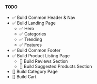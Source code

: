 #### TODO

- ✅ Build Common Header & Nav
- ✅ Build Landing Page
  - ✅ Hero
  - ✅ Categories
  - ✅ Trending
  - ✅ Features
- ✅ Build Common Footer
- ✅ Build Product Listing Page
  - [] Build Reviews Section
  - [] Build Suggested Products Section
- [] Build Category Page
- [] Build Cart
